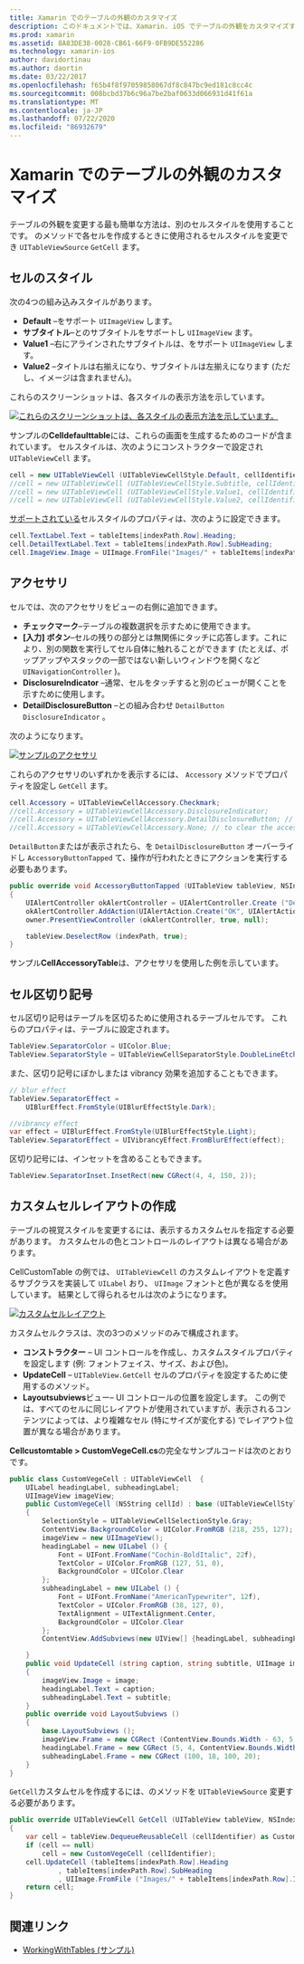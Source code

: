 ```yaml
---
title: Xamarin でのテーブルの外観のカスタマイズ
description: このドキュメントでは、Xamarin. iOS でテーブルの外観をカスタマイズする方法について説明します。 セルのスタイル、アクセサリ、セルの区切り記号、およびカスタムセルのレイアウトについて説明します。
ms.prod: xamarin
ms.assetid: 8A83DE38-0028-CB61-66F9-0FB9DE552286
ms.technology: xamarin-ios
author: davidortinau
ms.author: daortin
ms.date: 03/22/2017
ms.openlocfilehash: f65b4f8f97059858067df8c847bc9ed181c8cc4c
ms.sourcegitcommit: 008bcbd37b6c96a7be2baf0633d066931d41f61a
ms.translationtype: MT
ms.contentlocale: ja-JP
ms.lasthandoff: 07/22/2020
ms.locfileid: "86932679"
---
```

# <a name="customizing-a-tables-appearance-in-xamarinios"></a>Xamarin でのテーブルの外観のカスタマイズ

テーブルの外観を変更する最も簡単な方法は、別のセルスタイルを使用することです。 のメソッドで各セルを作成するときに使用されるセルスタイルを変更でき `UITableViewSource` `GetCell` ます。

## <a name="cell-styles"></a>セルのスタイル

次の4つの組み込みスタイルがあります。

- **Default** –をサポート `UIImageView` します。
- **サブタイトル**–とのサブタイトルをサポートし `UIImageView` ます。
- **Value1** –右にアラインされたサブタイトルは、をサポート `UIImageView` します。
- **Value2** –タイトルは右揃えになり、サブタイトルは左揃えになります (ただし、イメージは含まれません)。

これらのスクリーンショットは、各スタイルの表示方法を示しています。

 [![これらのスクリーンショットは、各スタイルの表示方法を示しています。](customizing-table-appearance-images/image7.png)](customizing-table-appearance-images/image7.png#lightbox)

サンプルの**Celldefaulttable**には、これらの画面を生成するためのコードが含まれています。 セルスタイルは、次のようにコンストラクターで設定され `UITableViewCell` ます。

```csharp
cell = new UITableViewCell (UITableViewCellStyle.Default, cellIdentifier);
//cell = new UITableViewCell (UITableViewCellStyle.Subtitle, cellIdentifier);
//cell = new UITableViewCell (UITableViewCellStyle.Value1, cellIdentifier);
//cell = new UITableViewCell (UITableViewCellStyle.Value2, cellIdentifier);
```

[サポートされている](xref:UIKit.UITableViewCell)セルスタイルのプロパティは、次のように設定できます。

```csharp
cell.TextLabel.Text = tableItems[indexPath.Row].Heading;
cell.DetailTextLabel.Text = tableItems[indexPath.Row].SubHeading;
cell.ImageView.Image = UIImage.FromFile("Images/" + tableItems[indexPath.Row].ImageName); // don't use for Value2
```

## <a name="accessories"></a>アクセサリ

セルでは、次のアクセサリをビューの右側に追加できます。

- **チェックマーク**–テーブルの複数選択を示すために使用できます。
- **[入力] ボタン**–セルの残りの部分とは無関係にタッチに応答します。これにより、別の関数を実行してセル自体に触れることができます (たとえば、ポップアップやスタックの一部ではない新しいウィンドウを開くなど `UINavigationController` )。
- **DisclosureIndicator** –通常、セルをタッチすると別のビューが開くことを示すために使用します。
- **DetailDisclosureButton** –との組み合わせ `DetailButton` `DisclosureIndicator` 。

次のようになります。

 [![サンプルのアクセサリ](customizing-table-appearance-images/image8.png)](customizing-table-appearance-images/image8.png#lightbox)

これらのアクセサリのいずれかを表示するには、 `Accessory` メソッドでプロパティを設定し `GetCell` ます。

```csharp
cell.Accessory = UITableViewCellAccessory.Checkmark;
//cell.Accessory = UITableViewCellAccessory.DisclosureIndicator;
//cell.Accessory = UITableViewCellAccessory.DetailDisclosureButton; // implement AccessoryButtonTapped
//cell.Accessory = UITableViewCellAccessory.None; // to clear the accessory
```

`DetailButton`またはが表示されたら、を `DetailDisclosureButton` オーバーライドし `AccessoryButtonTapped` て、操作が行われたときにアクションを実行する必要もあります。

```csharp
public override void AccessoryButtonTapped (UITableView tableView, NSIndexPath indexPath)
{
    UIAlertController okAlertController = UIAlertController.Create ("DetailDisclosureButton Touched", tableItems[indexPath.Row].Heading, UIAlertControllerStyle.Alert);
    okAlertController.AddAction(UIAlertAction.Create("OK", UIAlertActionStyle.Default, null));
    owner.PresentViewController (okAlertController, true, null);

    tableView.DeselectRow (indexPath, true);
}
```

サンプル**CellAccessoryTable**は、アクセサリを使用した例を示しています。

## <a name="cell-separators"></a>セル区切り記号

セル区切り記号はテーブルを区切るために使用されるテーブルセルです。 これらのプロパティは、テーブルに設定されます。

```csharp
TableView.SeparatorColor = UIColor.Blue;
TableView.SeparatorStyle = UITableViewCellSeparatorStyle.DoubleLineEtched;
```

また、区切り記号にぼかしまたは vibrancy 効果を追加することもできます。

```csharp
// blur effect
TableView.SeparatorEffect =
    UIBlurEffect.FromStyle(UIBlurEffectStyle.Dark);

//vibrancy effect
var effect = UIBlurEffect.FromStyle(UIBlurEffectStyle.Light);
TableView.SeparatorEffect = UIVibrancyEffect.FromBlurEffect(effect);
```

区切り記号には、インセットを含めることもできます。

```csharp
TableView.SeparatorInset.InsetRect(new CGRect(4, 4, 150, 2));
```

## <a name="creating-custom-cell-layouts"></a>カスタムセルレイアウトの作成

テーブルの視覚スタイルを変更するには、表示するカスタムセルを指定する必要があります。 カスタムセルの色とコントロールのレイアウトは異なる場合があります。

CellCustomTable の例では、 `UITableViewCell` のカスタムレイアウトを定義するサブクラスを実装して `UILabel` おり、 `UIImage` フォントと色が異なるを使用しています。 結果として得られるセルは次のようになります。

 [![カスタムセルレイアウト](customizing-table-appearance-images/image9.png)](customizing-table-appearance-images/image9.png#lightbox)

カスタムセルクラスは、次の3つのメソッドのみで構成されます。

- **コンストラクター** – UI コントロールを作成し、カスタムスタイルプロパティを設定します (例: フォントフェイス、サイズ、および色)。
- **UpdateCell** – `UITableView.GetCell` セルのプロパティを設定するために使用するのメソッド。
- **Layoutsubviews**ビュー– UI コントロールの位置を設定します。 この例では、すべてのセルに同じレイアウトが使用されていますが、表示されるコンテンツによっては、より複雑なセル (特にサイズが変化する) でレイアウト位置が異なる場合があります。

**Cellcustomtable > CustomVegeCell.cs**の完全なサンプルコードは次のとおりです。

```csharp
public class CustomVegeCell : UITableViewCell  {
    UILabel headingLabel, subheadingLabel;
    UIImageView imageView;
    public CustomVegeCell (NSString cellId) : base (UITableViewCellStyle.Default, cellId)
    {
        SelectionStyle = UITableViewCellSelectionStyle.Gray;
        ContentView.BackgroundColor = UIColor.FromRGB (218, 255, 127);
        imageView = new UIImageView();
        headingLabel = new UILabel () {
            Font = UIFont.FromName("Cochin-BoldItalic", 22f),
            TextColor = UIColor.FromRGB (127, 51, 0),
            BackgroundColor = UIColor.Clear
        };
        subheadingLabel = new UILabel () {
            Font = UIFont.FromName("AmericanTypewriter", 12f),
            TextColor = UIColor.FromRGB (38, 127, 0),
            TextAlignment = UITextAlignment.Center,
            BackgroundColor = UIColor.Clear
        };
        ContentView.AddSubviews(new UIView[] {headingLabel, subheadingLabel, imageView});

    }
    public void UpdateCell (string caption, string subtitle, UIImage image)
    {
        imageView.Image = image;
        headingLabel.Text = caption;
        subheadingLabel.Text = subtitle;
    }
    public override void LayoutSubviews ()
    {
        base.LayoutSubviews ();
        imageView.Frame = new CGRect (ContentView.Bounds.Width - 63, 5, 33, 33);
        headingLabel.Frame = new CGRect (5, 4, ContentView.Bounds.Width - 63, 25);
        subheadingLabel.Frame = new CGRect (100, 18, 100, 20);
    }
}
```

`GetCell`カスタムセルを作成するには、のメソッドを `UITableViewSource` 変更する必要があります。

```csharp
public override UITableViewCell GetCell (UITableView tableView, NSIndexPath indexPath)
{
    var cell = tableView.DequeueReusableCell (cellIdentifier) as CustomVegeCell;
    if (cell == null)
        cell = new CustomVegeCell (cellIdentifier);
    cell.UpdateCell (tableItems[indexPath.Row].Heading
            , tableItems[indexPath.Row].SubHeading
            , UIImage.FromFile ("Images/" + tableItems[indexPath.Row].ImageName) );
    return cell;
}
```

## <a name="related-links"></a>関連リンク

- [WorkingWithTables (サンプル)](https://docs.microsoft.com/samples/xamarin/ios-samples/workingwithtables)
